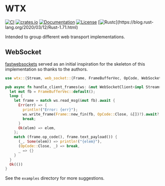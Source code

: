 # WTX 

[![CI](https://github.com/c410-f3r/regularcrates/workflows/CI/badge.svg)](https://github.com/c410-f3r/wtx/actions?query=workflow%3ACI)
[![crates.io](https://img.shields.io/crates/v/wtx.svg)](https://crates.io/crates/wtx)
[![Documentation](https://docs.rs/wtx/badge.svg)](https://docs.rs/wtx)
[![License](https://img.shields.io/badge/license-APACHE2-blue.svg)](./LICENSE)
[![Rustc](https://img.shields.io/badge/rustc-1.71-lightgray")](https://blog.rust-lang.org/2020/03/12/Rust-1.71.html)

Intended to group different web transport implementations.

## WebSocket

[fastwebsockets](https://github.com/denoland/fastwebsockets) served as an initial inspiration for the skeleton of this implementation so thanks to the authors.

```rust
use wtx::{Stream, web_socket::{Frame, FrameBufferVec, OpCode, WebSocketClient}};

pub async fn handle_client_frames(ws: &mut WebSocketClient<impl Stream>) -> wtx::Result<()> {
  let mut fb = FrameBufferVec::default();
  loop {
    let frame = match ws.read_msg(&mut fb).await {
      Err(err) => {
        println!("Error: {err}");
        ws.write_frame(Frame::new_fin(fb, OpCode::Close, &[])?).await?;
        break;
      }
      Ok(elem) => elem,
    };
    match (frame.op_code(), frame.text_payload()) {
      (_, Some(elem)) => println!("{elem}"),
      (OpCode::Close, _) => break,
      _ => {}
    }
  }
  Ok(())
}
```

See the `examples` directory for more suggestions.